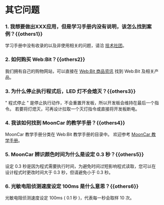# 其它问题

### 1. 我想要做出XXX应用，但是学习手册内没有说明，该怎么找到案例？{{others1}}

学习手册中没有收录的以及非使用相关的问题，请洽 [技术社团](https://www.facebook.com/groups/webduino/#_blank)。

### 2. 如何购买 Web:Bit？{{others2}}

我们拥有自己的购物网站，可以直接在 [Web:Bit 商品资讯](https://store.webduino.io/products/webduino-bit) 找到 Web:Bit 及相关产品。

### 3. 为什么停止执行程式后，LED 灯不会熄灭？{{others3}}

" 程式停止 " 是停止执行动作，不会重置开发板，所以开发板会维持在最后一个指令。
若要将灯熄灭，可再设计拉取一个灭灯指令或直接将开发板断电。

### 4. 我该如何找到 MoonCar 的教学手册？{{others4}}

MoonCar 教学手册分类在 Web:Bit 教学手册的目录中。
欢迎参考 [MoonCar 教学手册](https://webbit.webduino.io/tutorials/doc/zh-cn/education/extension-mooncar/mooncar.html#_blank)。

### 5. MoonCar 辨识颜色时间为什么是设定 0.3 秒？{{others5}}

设定 0.3 秒是因为程式需要执行时间，为避免时间过短影响程式读取，您可以在设计程式时更改时间大于 0.3 秒，但请避免小于 0.3 秒。

### 6. 光敏电阻侦测速度设定 100ms 是什么意思？{{others6}}

光敏电阻侦测速度设定 100ms ( 0.1 秒 )，代表每一秒会取样 10 次。